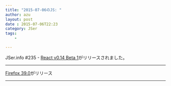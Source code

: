 ```yaml
---
title: "2015-07-06のJS: "
author: azu
layout: post
date : 2015-07-06T22:23
category: JSer
tags:
    - 

---
```


JSer.info #235 - [React v0.14 Beta 1](https://facebook.github.io/react/blog/2015/07/03/react-v0.14-beta-1.html "React v0.14 Beta 1")がリリースされました。


-----

[Firefox 39.0](https://www.mozilla.org/en-US/firefox/39.0/releasenotes/ "Firefox")がリリース


----
